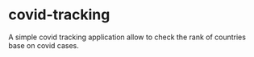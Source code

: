 # covid-tracking
A simple covid tracking application allow to check the rank of countries base on covid cases.
